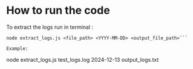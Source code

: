 # How to run the code
To extract the logs run in terminal : 
```Terminal
node extract_logs.js <file_path> <YYYY-MM-DD> <output_file_path>```

Example: 
```
node extract_logs.js test_logs.log 2024-12-13 output_logs.txt

```
